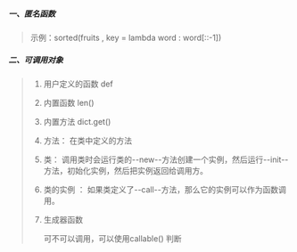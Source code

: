 ##### 一、匿名函数

> 示例：sorted(fruits , key = lambda word : word[::-1])

##### 二、可调用对象

> 1. 用户定义的函数 def
>
> 2. 内置函数 len()
>
> 3. 内置方法 dict.get()
>
> 4. 方法： 在类中定义的方法
>
> 5. 类： 调用类时会运行类的--new--方法创建一个实例，然后运行--init--方法，初始化实例，然后把实例返回给调用方。
>
> 6. 类的实例 ： 如果类定义了--call--方法，那么它的实例可以作为函数调用。
>
> 7. 生成器函数
>
>     可不可以调用，可以使用callable() 判断